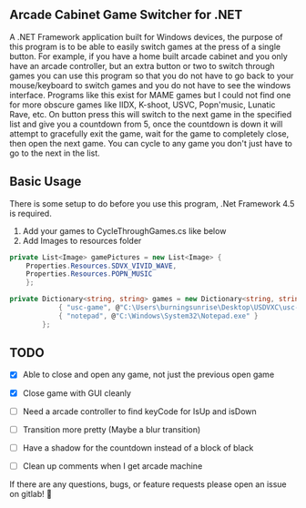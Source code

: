 ## Arcade Cabinet Game Switcher for .NET
A .NET Framework application built for Windows devices, the purpose of this program is to be able to easily switch games at the press of a single button. For example, if you have a home built arcade cabinet and you only have an arcade controller, but an extra button or two to switch through games you can use this program so that you do not have to go back to your mouse/keyboard to switch games and you do not have to see the windows interface. Programs like this exist for MAME games but I could not find one for more obscure games like IIDX, K-shoot, USVC, Popn'music, Lunatic Rave, etc. On button press this will switch to the next game in the specified list and give you a countdown from 5, once the countdown is down it will attempt to gracefully exit the game, wait for the game to completely close, then open the next game. You can cycle to any game you don't just have to go to the next in the list.


## Basic Usage
There is some setup to do before you use this program, .Net Framework 4.5 is required. 

1. Add your games to CycleThroughGames.cs like below
2. Add Images to resources folder
```cs
private List<Image> gamePictures = new List<Image> { 
    Properties.Resources.SDVX_VIVID_WAVE, 
    Properties.Resources.POPN_MUSIC 
    };

private Dictionary<string, string> games = new Dictionary<string, string> {
            { "usc-game", @"C:\Users\burningsunrise\Desktop\USDVXC\usc-game.exe" },
            { "notepad", @"C:\Windows\System32\Notepad.exe" }
        };
```


## TODO
- [x] Able to close and open any game, not just the previous open game
- [x] Close game with GUI cleanly
- [ ] Need a arcade controller to find keyCode for IsUp and isDown
- [ ] Transition more pretty (Maybe a blur transition)
- [ ] Have a shadow for the countdown instead of a block of black
- [ ] Clean up comments when I get arcade machine


If there are any questions, bugs, or feature requests please open an issue on gitlab! :dog: